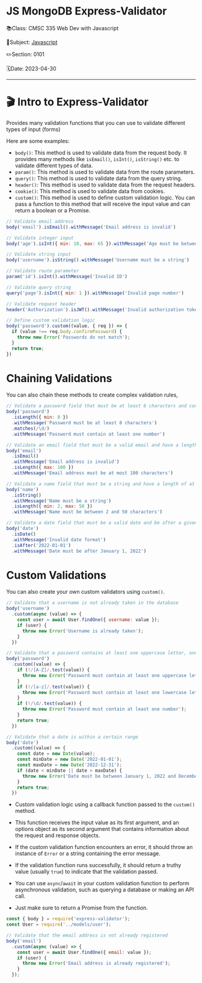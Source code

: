 # JS MongoDB Express-Validator

📚Class: CMSC 335 Web Dev with Javascript

📘Subject: <a href="https://github.com/lamula21/cheat-sheets/blob/main/Javascript">Javascript</a>

✏️Section: 0101

🗓️Date: 2023-04-30

---

# 🎬 Intro to Express-Validator

Provides many validation functions that you can use to validate different types of input (forms)

Here are some examples:
- `body()`: This method is used to validate data from the request body. It provides many methods like `isEmail()`, `isInt()`, `isString()` etc. to validate different types of data.
- `param()`: This method is used to validate data from the route parameters.
- `query()`: This method is used to validate data from the query string.
- `header()`: This method is used to validate data from the request headers.
- `cookie()`: This method is used to validate data from cookies.
- `custom()`: This method is used to define custom validation logic. You can pass a function to this method that will receive the input value and can return a boolean or a Promise.

```js
// Validate email address
body('email').isEmail().withMessage('Email address is invalid')

// Validate integer input
body('age').isInt({ min: 18, max: 65 }).withMessage('Age must be between 18 and 65')

// Validate string input
body('username').isString().withMessage('Username must be a string')

// Validate route parameter
param('id').isInt().withMessage('Invalid ID')

// Validate query string
query('page').isInt({ min: 1 }).withMessage('Invalid page number')

// Validate request header
header('Authorization').isJWT().withMessage('Invalid authorization token')

// Define custom validation logic
body('password').custom((value, { req }) => {
  if (value !== req.body.confirmPassword) {
    throw new Error('Passwords do not match');
  }
  return true;
})
```

# Chaining Validations
You can also chain these methods to create complex validation rules,

```js
// Validate a password field that must be at least 8 characters and contain a number
body('password')
  .isLength({ min: 8 })
  .withMessage('Password must be at least 8 characters')
  .matches(/\d/)
  .withMessage('Password must contain at least one number')

// Validate an email field that must be a valid email and have a length of at most 100 characters
body('email')
  .isEmail()
  .withMessage('Email address is invalid')
  .isLength({ max: 100 })
  .withMessage('Email address must be at most 100 characters')

// Validate a name field that must be a string and have a length of at least 2 characters, and at most 50 characters
body('name')
  .isString()
  .withMessage('Name must be a string')
  .isLength({ min: 2, max: 50 })
  .withMessage('Name must be between 2 and 50 characters')

// Validate a date field that must be a valid date and be after a given date
body('date')
  .isDate()
  .withMessage('Invalid date format')
  .isAfter('2022-01-01')
  .withMessage('Date must be after January 1, 2022')

```


# Custom Validations
You can also create your own custom validators using `custom()`.
```js
// Validate that a username is not already taken in the database
body('username')
  .custom(async (value) => {
    const user = await User.findOne({ username: value });
    if (user) {
      throw new Error('Username is already taken');
    }
  })

// Validate that a password contains at least one uppercase letter, one lowercase letter, and one number
body('password')
  .custom((value) => {
    if (!/[A-Z]/.test(value)) {
      throw new Error('Password must contain at least one uppercase letter');
    }
    if (!/[a-z]/.test(value)) {
      throw new Error('Password must contain at least one lowercase letter');
    }
    if (!/\d/.test(value)) {
      throw new Error('Password must contain at least one number');
    }
    return true;
  })

// Validate that a date is within a certain range
body('date')
  .custom((value) => {
    const date = new Date(value);
    const minDate = new Date('2022-01-01');
    const maxDate = new Date('2022-12-31');
    if (date < minDate || date > maxDate) {
      throw new Error('Date must be between January 1, 2022 and December 31, 2022');
    }
    return true;
  })
```

- Custom validation logic using a callback function passed to the `custom()` method.
- This function receives the input value as its first argument, and an options object as its second argument that contains information about the request and response objects.

- If the custom validation function encounters an error, it should throw an instance of `Error` or a string containing the error message.
- If the validation function runs successfully, it should return a truthy value (usually `true`) to indicate that the validation passed.

- You can use `async`/`await` in your custom validation function to perform asynchronous validation, such as querying a database or making an API call. 
- Just make sure to return a Promise from the function.
```js
const { body } = require('express-validator');
const User = require('../models/user');

// Validate that the email address is not already registered
body('email')
  .custom(async (value) => {
    const user = await User.findOne({ email: value });
    if (user) {
      throw new Error('Email address is already registered');
    }
  });
```